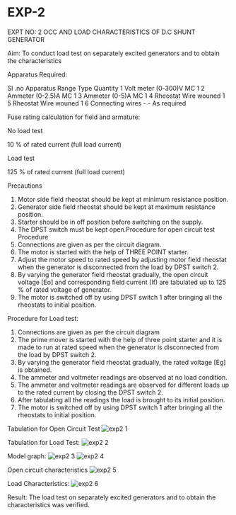 # EXP-2
EXPT NO: 2 OCC AND LOAD CHARACTERISTICS OF D.C SHUNT GENERATOR

Aim:
To conduct load test on separately excited generators and to obtain the characteristics

Apparatus Required:

Sl .no	Apparatus	Range	Type	Quantity
1	Volt meter	(0-300)V	MC	1
2	Ammeter	(0-2.5)A	MC	1
3	Ammeter	(0-5)A	MC	1
4	Rheostat		Wire wouned	1
5	Rheostat		Wire wouned	1
6	Connecting wires	-	-	As required

Fuse rating calculation for field and armature:

No load test

10 % of rated current (full load current)

Load test

125 % of rated current (full load current)

Precautions

1.   Motor side field rheostat should be kept at minimum resistance position.
2.   Generator side field rheostat should be kept at maximum resistance position.
3.   Starter should be in off position before switching on the supply.
4.   The DPST switch must be kept open.Procedure for open circuit test
Procedure
1.   Connections are given as per the circuit diagram.
2.   The motor is started with the help of THREE POINT starter.
3.   Adjust the motor speed to rated speed by adjusting motor field rheostat when the generator is disconnected from the load by DPST switch 2.
4.   By  varying  the  generator  field  rheostat  gradually,  the  open  circuit  voltage  [Eo]  and corresponding field current (If) are tabulated up to 125 % of rated voltage of generator.
5.   The motor is switched off by using DPST switch 1 after bringing all the rheostats to initial position.

Procedure for Load test:

1.   Connections are given as per the circuit diagram
2.   The prime mover is started with the help of three point starter and it is made to run at rated speed when the generator is disconnected from the load by DPST switch 2.
3.   By varying the generator field rheostat gradually, the rated voltage [Eg] is obtained.
4.   The ammeter and voltmeter readings are observed at no load condition.
5.   The ammeter and voltmeter readings are observed for different loads up to the rated current by closing the DPST switch 2.
6.   After tabulating all the readings the load is brought to its initial position.
7.   The motor is switched off by using DPST switch 1 after bringing all the rheostats to initial position.

Tabulation for Open Circuit Test
![exp2 1](https://github.com/user-attachments/assets/9407d6c3-ba61-4570-ba07-1b758037660b)

Tabulation for Load Test:
![exp2 2](https://github.com/user-attachments/assets/8cbaba7a-6996-4aa0-8cbe-7adce9265e5f)

Model graph:
 ![exp2 3](https://github.com/user-attachments/assets/399e3f3d-8bd9-4172-b028-9e361eabc6a8)
![exp2 4](https://github.com/user-attachments/assets/beb1ed94-1b58-40ab-a260-ff91ceb99b21)


Open circuit characteristics
![exp2 5](https://github.com/user-attachments/assets/01b07350-35a5-4a35-8e91-e80174f39a55)

  
Load Characteristics:
 ![exp2 6](https://github.com/user-attachments/assets/c8d7b24f-625f-48a5-a337-f64927e51de3)

Result:
The load test on separately excited generators and to obtain the characteristics was verified.
